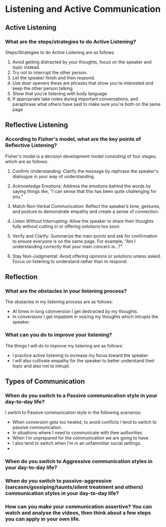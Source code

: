 # Listening and Active Communication

## Active Listening

### What are the steps/strategies to do Active Listening?
Steps/Strategies to do Active Listening are as follows
1. Avoid getting distracted by your thoughts, focus on the speaker and topic instead.
2. Try not to interrupt the other person.
3. Let the speaker finish and then respond.
4. Use door openers these are phrases that show you're interested and keep the other person talking
5. Show that you're listening with body language
6. If appropriate take notes during important conversations, and paraphrase what others have said to make sure you're both on the same page

## Reflective Listening

### According to Fisher's model, what are the key points of Reflective Listening?
Fisher's model is a decision development model consisting of four stages, which are as follows:
1. Confirm Understanding: Clarify the message by rephrase the speaker's dialougue in your way of understanding. 

2. Acknowledge Emotions: Address the emotions behind the words by saying things like, "I can sense that this has been quite challenging for you."

3. Match Non-Verbal Communication: Reflect the speaker’s tone, gestures, and posture to demonstrate empathy and create a sense of connection.

4. Listen Without Interrupting: Allow the speaker to share their thoughts fully without cutting in or offering solutions too soon.

5. Verify and Clarify: Summarize the main points and ask for confirmation to ensure everyone is on the same page. For example, "Am I understanding correctly that your main concern is...?"

6. Stay Non-Judgmental: Avoid offering opinions or solutions unless asked. Focus on listening to understand rather than to respond.


## Reflection

### What are the obstacles in your listening process?
The obstacles in my listening process are as follows:
* At times in long cdonversion I get destracted by my thoughts.
* In conversions I get impatient in voicing my thoughts which intrupts the speaker.  

### What can you do to improve your listening?
The things I will do to improve my listening are as follows:
* I practice active listening to increase my focus toward the speaker.
* I will also cultivate empathy for the speaker to better understand their topic and also not to intrupt.

## Types of Communication

### When do you switch to a Passive communication style in your day-to-day life?
I switch to Passive communication style in the following scenarios:
* When conversion gets too heated, to avoid conflicts I tend to switch to passive communication.
* In situations where I need to communicate with thee authorities.
* When I'm unprepared for the communication we are going to have.
* I also tend to switch when I'm in an unfammiliar social settings.
*  
### When do you switch to Aggressive communication styles in your day-to-day life?

### When do you switch to passive-aggressive (sarcasm/gossiping/taunts/silent treatment and others) communication styles in your day-to-day life?

### How can you make your communication assertive? You can watch and analyse the videos, then think about a few steps you can apply in your own life.
